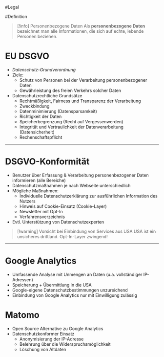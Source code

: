 #Legal 

#Definition 

>[!info] Personenbezogene Daten
>Als **personenbezogene Daten** bezeichnet man alle Informationen, die sich auf echte, lebende Personen beziehen.
# EU DSGVO

- *Datenschutz-Grundverordnung*
- Ziele:
	- Schutz von Personen bei der Verarbeitung personenbezogener Daten
	- Gewährleistung des freien Verkehrs solcher Daten
- Datenschutzrechtliche Grundsätze
	- Rechtmäßigkeit, Fairness und Transparenz der Verarbeitung
	- Zweckbindung
	- Datenminimierung (Datensparsamkeit)
	- Richtigkeit der Daten
	- Speicherbegrenzung (Recht auf Vergessenwerden)
	- Integrität und Vertraulichkeit der Datenverarbeitung (Datensicherheit)
	- Rechenschaftspflicht

---
# DSGVO-Konformität

- Benutzer über Erfassung & Verarbeitung personenbezogener Daten informieren (alle Bereiche)
- Datenschutzmaßnahmen je nach Webseite unterschiedlich
- Mögliche Maßnahmen:
	- Individuelle Datenschutzerklärung zur ausführlichen Information des Nutzers
	- Hinweis auf Cookie-Einsatz (Cookie-Layer)
	- Newsletter mit Opt-In
	- Verfahrensverzeichnis
- Evtl. Unterstützung von Datenschutzexperten

>[!warning] Vorsicht bei Einbindung von Services aus USA
> USA ist ein unsicheres drittland. Opt-In-Layer zwingend!

---
# Google Analytics

- Umfassende Analyse mit Unmengen an Daten (u.a. vollständiger IP-Adressen)
- Speicherung + Übermittlung in die USA
- Google-eigene Datenschutzbestimmungen unzureichend
- Einbindung von Google Analytics nur mit Einwilligung zulässig

# Matomo

- Open Source Alternative zu Google Analytics
- Datenschutzkonformer Einsatz
	- Anonymisierung der IP-Adresse
	- Belehrung über die Widerspruchsmöglichkeit
	- Löschung von Altdaten